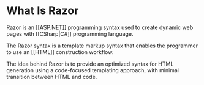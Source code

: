 # What Is Razor
Razor is an [[ASP.NET]] programming syntax used to create dynamic web pages with [[CSharp|C#]] programming language.

The Razor syntax is a template markup syntax that enables the programmer to use an [[HTML]] construction workflow.

The idea behind Razor is to provide an optimized syntax for HTML generation using a code-focused templating approach, with minimal transition between HTML and code.